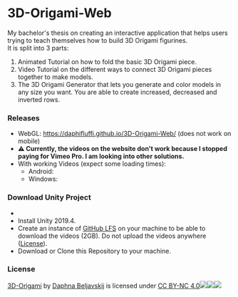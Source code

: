 # 3D-Origami-Web
My bachelor's thesis on creating an interactive application that helps users trying to teach themselves how to build 3D Origami figurines.  
It is split into 3 parts:  
  1. Animated Tutorial on how to fold the basic 3D Origami piece. 
  2. Video Tutorial on the different ways to connect 3D Origami pieces together to make models.
  3. The 3D Origami Generator that lets you generate and color models in any size you want. You are able to create increased, decreased and inverted rows. 
### Releases
  * WebGL: https://daphifluffi.github.io/3D-Origami-Web/ (does not work on mobile)
  * **:warning: Currently, the videos on the website don't work because I stopped paying for Vimeo Pro. I am looking into other solutions.**
  * With working Videos (expect some loading times):
    * Android: 
    * Windows:
### Download Unity Project
  * 
  * Install Unity 2019.4.
  * Create an instance of [GitHub LFS](https://git-lfs.github.com/) on your machine to be able to download the videos (2GB). Do not upload the videos anywhere ([License](#license)). 
  * Download or Clone this Repository to your machine.
### License
[3D-Origami](https://daphifluffi.github.io/3D-Origami-Web/) by [Daphna Beljavskij](https://www.linkedin.com/in/daphna-b-35752616b/) is licensed under [CC BY-NC 4.0![](https://mirrors.creativecommons.org/presskit/icons/cc.svg?ref=chooser-v1)![](https://mirrors.creativecommons.org/presskit/icons/by.svg?ref=chooser-v1)![](https://mirrors.creativecommons.org/presskit/icons/nc.svg?ref=chooser-v1)](http://creativecommons.org/licenses/by-nc/4.0/?ref=chooser-v1)
